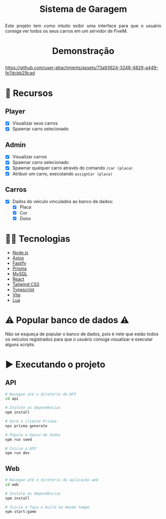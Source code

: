 # <p align="center">Sistema de Garagem</p>

<p align="justify">Este projeto tem como intuito exibir uma interface para que o usuário consiga ver todos os seus carros em um servidor de FiveM.</p>

# <p align="center">Demonstração</p>
https://github.com/user-attachments/assets/73a93624-3248-4829-a449-fe7dcbb29cad

# :pushpin: Recursos

## Player
- [x] Visualizar seus carros
- [x] Spawnar carro selecionado

## Admin
- [x] Visualizar carros
- [x] Spawnar carro selecionado
- [x] Spawnar qualquer carro através do comando `/car (placa)`
- [x] Atribuir um carro, executando `assignCar (placa)`

## Carros
- [x] Dados do veículo vinculados ao banco de dados:
    - [x] Placa
    - [x] Cor
    - [x] Dono

# 👨‍💻 Tecnologias

- [Node.js](https://nodejs.org/en/)
- [Axios](https://axios-http.com/docs/intro)
- [Fastify](https://fastify.dev/)
- [Prisma](https://www.prisma.io/)
- [MySQL](https://www.mysql.com/)
- [React](https://pt-br.reactjs.org/)
- [Tailwind CSS](https://tailwindcss.com/)
- [Typescript](https://www.typescriptlang.org/)
- [Vite](https://vitejs.dev/)
- [Lua](https://www.lua.org/portugues.html)

# ⚠️ Popular banco de dados ⚠️

Não se esqueça de popular o banco de dados, pois é nele que estão todos os veículos registrados para que o usuário consiga visualizar e executar alguns scripts.

# ▶️ Executando o projeto

## API
```bash
# Navegue até o diretório da API
cd api

# Instale as dependências
npm install

# Gere o cliente Prisma:
npx prisma generate

# Popule o banco de dados
npm run seed

# Inicie a API
npm run dev
```

## Web
```bash
# Navegue até o diretório da aplicação web
cd web

# Instale as dependências
npm install

# Inicie e faça o build ao mesmo tempo
npm start:game
```